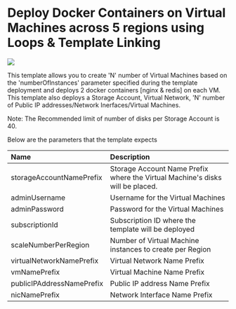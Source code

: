 # Deploy Docker Containers on Virtual Machines across 5 regions using Loops & Template Linking

<a href="https://azuredeploy.net/" target="_blank">
    <img src="http://azuredeploy.net/deploybutton.png"/>
</a>

This template allows you to create 'N' number of Virtual Machines based on the 'numberOfInstances' parameter specified during the template deployment and deploys 2 docker containers [nginx & redis] on each VM. This template also deploys a Storage Account, Virtual Network, 'N' number of Public IP addresses/Network Inerfaces/Virtual Machines.

Note: The Recommended limit of number of disks per Storage Account is 40.

Below are the parameters that the template expects

| Name   | Description    |
|:--- |:---|
| storageAccountNamePrefix  | Storage Account Name Prefix where the Virtual Machine's disks will be placed. |
| adminUsername  | Username for the Virtual Machines  |
| adminPassword  | Password for the Virtual Machines  |
| subscriptionId  | Subscription ID where the template will be deployed |
| scaleNumberPerRegion  | Number of Virtual Machine instances to create per Region  |
| virtualNetworkNamePrefix | Virtual Network Name Prefix |
| vmNamePrefix | Virtual Machine Name Prefix |
| publicIPAddressNamePrefix | Public IP address Name Prefix |
| nicNamePrefix | Network Interface Name Prefix |
